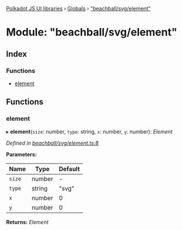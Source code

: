 [Polkadot JS UI libraries](../README.md) › [Globals](../globals.md) › ["beachball/svg/element"](_beachball_svg_element_.md)

# Module: "beachball/svg/element"

## Index

### Functions

* [element](_beachball_svg_element_.md#element)

## Functions

###  element

▸ **element**(`size`: number, `type`: string, `x`: number, `y`: number): *Element*

*Defined in [beachball/svg/element.ts:8](https://github.com/polkadot-js/ui/blob/afa6950f0/packages/ui-shared/src/icons/beachball/svg/element.ts#L8)*

**Parameters:**

Name | Type | Default |
------ | ------ | ------ |
`size` | number | - |
`type` | string | "svg" |
`x` | number | 0 |
`y` | number | 0 |

**Returns:** *Element*
